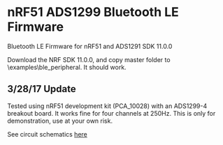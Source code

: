 # nRF51 ADS1299 Bluetooth LE Firmware
Bluetooth LE Firmware for nRF51 and ADS1291 SDK 11.0.0

Download the NRF SDK 11.0.0, and copy master folder to \examples\ble_peripheral\.
It should work.

## 3/28/17 Update
Tested using nRF51 development kit (PCA_10028) with an ADS1299-4 breakout board. It works fine for four channels at 250Hz. 
This is only for demonstration, use at your own risk.

See circuit schematics [here](https://github.com/CaptainPotatoes/KiCAD-EEG-Design/blob/master/Schematics.pdf)
